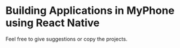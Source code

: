 # Building Applications in MyPhone using React Native

Feel free to give suggestions or copy the projects.
